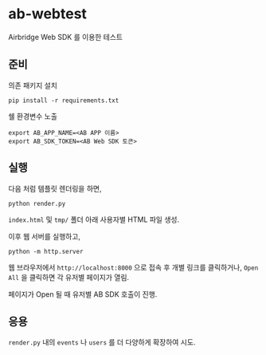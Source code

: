 # ab-webtest
Airbridge Web SDK 를 이용한 테스트 

## 준비

의존 패키지 설치
```
pip install -r requirements.txt
```

쉘 환경변수 노출 

```
export AB_APP_NAME=<AB APP 이름>
export AB_SDK_TOKEN=<AB Web SDK 토큰>
```

## 실행

다음 처럼 템플릿 렌더링을 하면,

```
python render.py
```

`index.html` 및 `tmp/` 폴더 아래 사용자별 HTML 파일 생성.

이후 웹 서버를 실행하고,

```
python -m http.server
```

웹 브라우저에서 `http://localhost:8000` 으로 접속 후 개별 링크를 클릭하거나, `Open All` 을 클릭하면 각 유저별 페이지가 열림.

페이지가 Open 될 때 유저별 AB SDK 호출이 진행.

## 응용

`render.py` 내의 `events` 나 `users` 를 더 다양하게 확장하여 시도.
